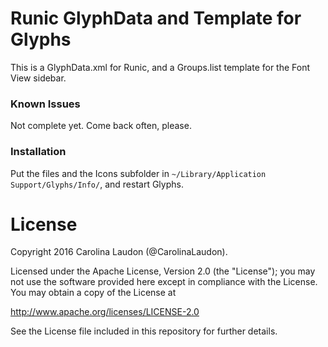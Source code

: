 # Runic GlyphData and Template for Glyphs

This is a GlyphData.xml for Runic, and a Groups.list template for the Font View sidebar.

### Known Issues

Not complete yet. Come back often, please.

### Installation

Put the files and the Icons subfolder in `~/Library/Application Support/Glyphs/Info/`, and restart Glyphs.

# License

Copyright 2016 Carolina Laudon (@CarolinaLaudon).

Licensed under the Apache License, Version 2.0 (the "License");
you may not use the software provided here except in compliance with the License.
You may obtain a copy of the License at

http://www.apache.org/licenses/LICENSE-2.0

See the License file included in this repository for further details.
